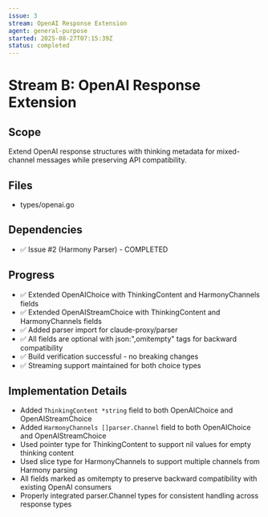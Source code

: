 ```yaml
---
issue: 3
stream: OpenAI Response Extension
agent: general-purpose
started: 2025-08-27T07:15:39Z
status: completed
---
```


# Stream B: OpenAI Response Extension

## Scope
Extend OpenAI response structures with thinking metadata for mixed-channel messages while preserving API compatibility.

## Files
- types/openai.go

## Dependencies
- ✅ Issue #2 (Harmony Parser) - COMPLETED

## Progress
- ✅ Extended OpenAIChoice with ThinkingContent and HarmonyChannels fields
- ✅ Extended OpenAIStreamChoice with ThinkingContent and HarmonyChannels fields  
- ✅ Added parser import for claude-proxy/parser
- ✅ All fields are optional with json:",omitempty" tags for backward compatibility
- ✅ Build verification successful - no breaking changes
- ✅ Streaming support maintained for both choice types

## Implementation Details
- Added `ThinkingContent *string` field to both OpenAIChoice and OpenAIStreamChoice
- Added `HarmonyChannels []parser.Channel` field to both OpenAIChoice and OpenAIStreamChoice
- Used pointer type for ThinkingContent to support nil values for empty thinking content
- Used slice type for HarmonyChannels to support multiple channels from Harmony parsing
- All fields marked as omitempty to preserve backward compatibility with existing OpenAI consumers
- Properly integrated parser.Channel types for consistent handling across response types